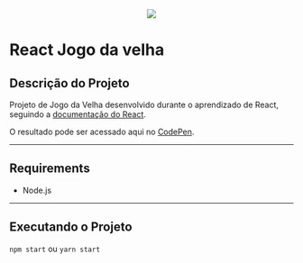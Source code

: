 <div align="center" id="badges">
    <img src="https://img.shields.io/badge/STATUS-COMPLETED-green"/>
</div>

# React Jogo da velha

## Descrição do Projeto
Projeto de Jogo da Velha desenvolvido durante o aprendizado de React, seguindo a [documentação do React](https://pt-br.reactjs.org/tutorial/tutorial.html).

O resultado pode ser acessado aqui no [CodePen](https://codepen.io/jefferson-machado/pen/QWrWrVy).

---

## Requirements
- Node.js
---

## Executando o Projeto

`npm start` ou `yarn start`


